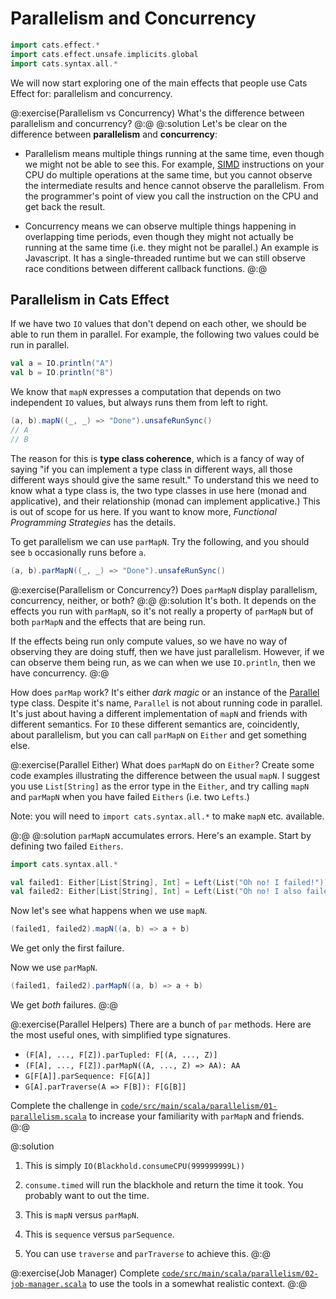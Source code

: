 # Parallelism and Concurrency

```scala mdoc:invisible
import cats.effect.*
import cats.effect.unsafe.implicits.global
import cats.syntax.all.*
```

We will now start exploring one of the main effects that people use Cats Effect for: parallelism and concurrency.

@:exercise(Parallelism vs Concurrency)
What's the difference between parallelism and concurrency?
@:@
@:solution
Let's be clear on the difference between **parallelism** and **concurrency**:

- Parallelism means multiple things running at the same time, even though we might not be able to see this. For example, [SIMD](https://en.wikipedia.org/wiki/Single_instruction,_multiple_data) instructions on your CPU do multiple operations at the same time, but you cannot observe the intermediate results and hence cannot observe the parallelism. From the programmer's point of view you call the instruction on the CPU and get back the result.

- Concurrency means we can observe multiple things happening in overlapping time periods, even though they might not actually be running at the same time (i.e. they might not be parallel.) An example is Javascript. It has a single-threaded runtime but we can still observe race conditions between different callback functions.
@:@


## Parallelism in Cats Effect

If we have two `IO` values that don't depend on each other, we should be able to run them in parallel.
For example, the following two values could be run in parallel.

```scala mdoc:silent
val a = IO.println("A")
val b = IO.println("B")
```

We know that `mapN` expresses a computation that depends on two independent `IO` values, but always runs them from left to right.

```scala mdoc:silent
(a, b).mapN((_, _) => "Done").unsafeRunSync()
// A
// B
```

The reason for this is **type class coherence**, which is a fancy of way of saying "if you can implement a type class in different ways, all those different ways should give the same result." To understand this we need to know what a type class is, the two type classes in use here (monad and applicative), and their relationship (monad can implement applicative.) This is out of scope for us here. If you want to know more, *Functional Programming Strategies* has the details.

To get parallelism we can use `parMapN`. Try the following, and you should see `b` occasionally runs before `a`.

```scala mdoc:silent
(a, b).parMapN((_, _) => "Done").unsafeRunSync()
```

@:exercise(Parallelism or Concurrency?)
Does `parMapN` display parallelism, concurrency, neither, or both?
@:@
@:solution
It's both. It depends on the effects you run with `parMapN`, so it's not really a property of `parMapN` but of both `parMapN` and the effects that are being run.

If the effects being run only compute values, so we have no way of observing they are doing stuff, then we have just parallelism. However, if we can observe them being run, as we can when we use `IO.println`, then we have concurrency.
@:@


How does `parMap` work? It's either *dark magic* or an instance of the [Parallel](https://typelevel.org/cats/typeclasses/parallel.html) type class. Despite it's name, `Parallel` is not about running code in parallel. It's just about having a different implementation of `mapN` and friends with different semantics. For `IO` these different semantics are, coincidently, about parallelism, but you can call `parMapN` on `Either` and get something else.

@:exercise(Parallel Either)
What does `parMapN` do on `Either`? Create some code examples illustrating the difference between the usual `mapN`.
I suggest you use `List[String]` as the error type in the `Either`, and try calling `mapN` and `parMapN` when you have failed `Eithers` (i.e. two `Lefts`.)

Note: you will need to `import cats.syntax.all.*` to make `mapN` etc. available.

@:@
@:solution
`parMapN` accumulates errors. Here's an example. Start by defining two failed `Eithers`.

```scala mdoc:silent
import cats.syntax.all.*

val failed1: Either[List[String], Int] = Left(List("Oh no! I failed!"))
val failed2: Either[List[String], Int] = Left(List("Oh no! I also failed!"))
```

Now let's see what happens when we use `mapN`.

```scala mdoc
(failed1, failed2).mapN((a, b) => a + b)
```

We get only the first failure. 

Now we use `parMapN`.

```scala mdoc
(failed1, failed2).parMapN((a, b) => a + b)
```

We get *both* failures.
@:@



@:exercise(Parallel Helpers)
There are a bunch of `par` methods. Here are the most useful ones, with simplified type signatures.

* `(F[A], ..., F[Z]).parTupled: F[(A, ..., Z)]`
* `(F[A], ..., F[Z]).parMapN((A, ..., Z) => AA): AA`
* `G[F[A]].parSequence: F[G[A]]`
* `G[A].parTraverse(A => F[B]): F[G[B]]`

Complete the challenge in [`code/src/main/scala/parallelism/01-parallelism.scala`][parallelism] to increase your familiarity with `parMapN` and friends.
@:@

@:solution
1. This is simply `IO(Blackhold.consumeCPU(999999999L))`

2. `consume.timed` will run the blackhole and return the time it took. You probably want to out the time.

3. This is `mapN` versus `parMapN`.

4. This is `sequence` versus `parSequence`.

5. You can use `traverse` and `parTraverse` to achieve this.
@:@

@:exercise(Job Manager)
Complete [`code/src/main/scala/parallelism/02-job-manager.scala`][job-manager] to use the tools in a somewhat realistic context.
@:@

[parallelism]: https://github.com/creativescala/cats-effect-tutorial/blob/main/code/src/main/scala/parallelism/01-parallelism.scala
[job-manager]: https://github.com/creativescala/cats-effect-tutorial/blob/main/code/src/main/scala/parallelism/02-job-manager.scala
